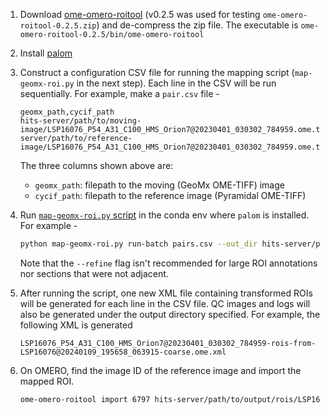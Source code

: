 1. Download
   [ome-omero-roitool](https://github.com/glencoesoftware/ome-omero-roitool/releases/tag/v0.2.5)
   (v0.2.5 was used for testing `ome-omero-roitool-0.2.5.zip`) and de-compress
   the zip file. The executable is
   `ome-omero-roitool-0.2.5/bin/ome-omero-roitool`

1. Install [palom](https://github.com/labsyspharm/palom) 

1. Construct a configuration CSV file for running the mapping script
   (`map-geomx-roi.py` in the next step). Each line in the CSV will be run
   sequentially. For example, make a `pair.csv` file -

    ```csv
    geomx_path,cycif_path
    hits-server/path/to/moving-image/LSP16076_P54_A31_C100_HMS_Orion7@20230401_030302_784959.ome.tiff,hits-server/path/to/reference-image/LSP16076_P54_A31_C100_HMS_Orion7@20230401_030302_784959.ome.tiff
    ```

    The three columns shown above are:

    - `geomx_path`: filepath to the moving (GeoMx OME-TIFF) image
    - `cycif_path`: filepath to the reference image (Pyramidal OME-TIFF)

1. Run [`map-geomx-roi.py`
   script](https://github.com/labsyspharm/stic-ms-2024/blob/main/CYCIF_analysis/map-roi/map-geomx-roi.py)
   in the conda env where `palom` is installed. For example -

    ```bash
    python map-geomx-roi.py run-batch pairs.csv --out_dir hits-server/path/to/output/rois --refine --num_processes 2
    ```

    Note that the `--refine` flag isn't recommended for large ROI annotations
    nor sections that were not adjacent.

1. After running the script, one new XML file containing transformed ROIs will
   be generated for each line in the CSV file. QC images and logs will also be
   generated under the output directory specified. For example, the following
   XML is generated

    ```text
    LSP16076_P54_A31_C100_HMS_Orion7@20230401_030302_784959-rois-from-LSP16076@20240109_195658_063915-coarse.ome.xml
    ```

1. On OMERO, find the image ID of the reference image and import the mapped ROI.

    ```bash
    ome-omero-roitool import 6797 hits-server/path/to/output/rois/LSP16076_P54_A31_C100_HMS_Orion7@20230401_030302_784959-rois-from-LSP16076@20240109_195658_063915-coarse.ome.xml --server idp.tissue-atlas.org --key <SESSION-TOKEN>
    ```